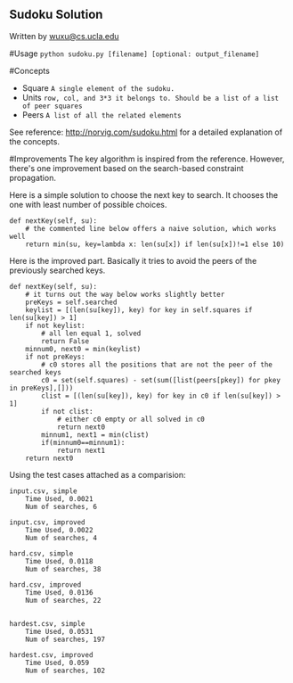 Sudoku Solution
---
Written by wuxu@cs.ucla.edu


#Usage
`python sudoku.py [filename] [optional: output_filename]`


#Concepts


- Square `A single element of the sudoku.`
- Units  `row, col, and 3*3 it belongs to. Should be a list of a list of peer squares`
- Peers `A list of all the related elements`

See reference: http://norvig.com/sudoku.html for a detailed explanation of the concepts.

#Improvements
The key algorithm is inspired from the reference. However, there's one improvement based on the search-based constraint propagation.

Here is a simple solution to choose the next key to search. It chooses the one with least number of possible choices.

```
def nextKey(self, su):
    # the commented line below offers a naive solution, which works well
    return min(su, key=lambda x: len(su[x]) if len(su[x])!=1 else 10)
```


Here is the improved part. Basically it tries to avoid the peers of the previously searched keys.
```
def nextKey(self, su):
    # it turns out the way below works slightly better
    preKeys = self.searched
    keylist = [(len(su[key]), key) for key in self.squares if len(su[key]) > 1]
    if not keylist:
        # all len equal 1, solved
        return False
    minnum0, next0 = min(keylist)
    if not preKeys:
        # c0 stores all the positions that are not the peer of the searched keys
        c0 = set(self.squares) - set(sum([list(peers[pkey]) for pkey in preKeys],[]))
        clist = [(len(su[key]), key) for key in c0 if len(su[key]) > 1]
        if not clist:
            # either c0 empty or all solved in c0
            return next0
        minnum1, next1 = min(clist)
        if(minnum0==minnum1):
            return next1
    return next0
```

Using the test cases attached as a comparision:

    input.csv, simple
        Time Used, 0.0021
        Num of searches, 6

    input.csv, improved
        Time Used, 0.0022
        Num of searches, 4

    hard.csv, simple
        Time Used, 0.0118
        Num of searches, 38

    hard.csv, improved
        Time Used, 0.0136
        Num of searches, 22


    hardest.csv, simple
        Time Used, 0.0531
        Num of searches, 197

    hardest.csv, improved
        Time Used, 0.059
        Num of searches, 102

